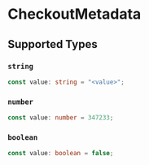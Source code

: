 # CheckoutMetadata


## Supported Types

### `string`

```typescript
const value: string = "<value>";
```

### `number`

```typescript
const value: number = 347233;
```

### `boolean`

```typescript
const value: boolean = false;
```

